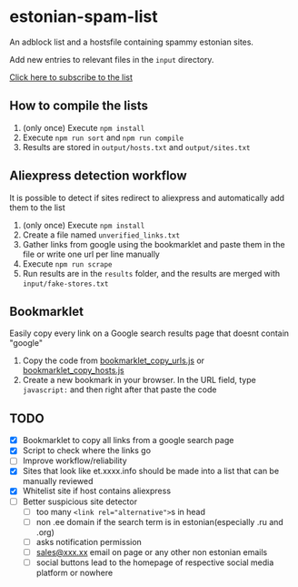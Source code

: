 # estonian-spam-list
An adblock list and a hostsfile containing spammy estonian sites.

Add new entries to relevant files in the ```input``` directory.

[Click here to subscribe to the list](https://subscribe.adblockplus.org/?location=https://raw.githubusercontent.com/doomnoodles/estonian-spam-list/blob/main/output/sites.txt&title=Estonian%20spam-sites%20list)

## How to compile the lists

1. (only once) Execute ```npm install```
2. Execute ```npm run sort``` and ```npm run compile```
3. Results are stored in ```output/hosts.txt``` and ```output/sites.txt```

## Aliexpress detection workflow
It is possible to detect if sites redirect to aliexpress and automatically add them to the list

1. (only once) Execute ```npm install```
2. Create a file named ```unverified_links.txt```
3. Gather links from google using the bookmarklet and paste them in the file or write one url per line manually
4. Execute ```npm run scrape```
5. Run results are in the ```results``` folder, and the results are merged with ```input/fake-stores.txt```

## Bookmarklet
Easily copy every link on a Google search results page that doesnt contain "google"

1. Copy the code from [bookmarklet_copy_urls.js](https://github.com/doomnoodles/estonian-spam-list/blob/main/bookmarklet_copy_urls.js) or [bookmarklet_copy_hosts.js](https://github.com/doomnoodles/estonian-spam-list/blob/main/bookmarklet_copy_hosts.js)
2. Create a new bookmark in your browser. In the URL field, type  ```javascript:``` and then right after that paste the code

## TODO
- [x] Bookmarklet to copy all links from a google search page
- [x] Script to check where the links go
- [ ] Improve workflow/reliability
- [x] Sites that look like et.xxxx.info should be made into a list that can be manually reviewed
- [x] Whitelist site if host contains aliexpress
- [ ] Better suspicious site detector
  - [ ] too many ```<link rel="alternative">```s in head
  - [ ] non .ee domain if the search term is in estonian(especially .ru and .org)
  - [ ] asks notification permission
  - [ ] sales@xxx.xx email on page or any other non estonian emails
  - [ ] social buttons lead to the homepage of respective social media platform or nowhere
